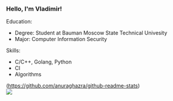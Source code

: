### Hello, I'm Vladimir!

Education:
  * Degree: Student at Bauman Moscow State Technical Univesity
  * Major: Computer Information Security

Skills:
  * C/C++, Golang, Python 
  * CI
  * Algorithms
  
(https://github.com/anuraghazra/github-readme-stats) \
![](https://komarev.com/ghpvc/?username=Skvortosvvv)
